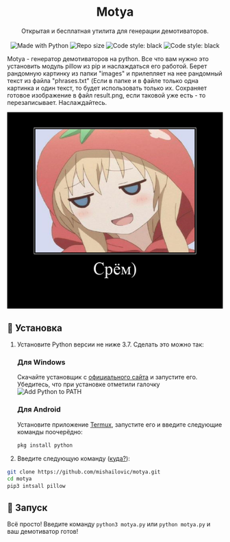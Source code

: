 <h1 align="center">Motya</h1>
<p align="center">
    Открытая и бесплатная утилита для генерации демотиваторов.
    <br /><br />
    <img alt="Made with Python" src="https://img.shields.io/badge/Made%20with-Python-%23FFD242?logo=python&logoColor=white">
    <img alt="Repo size" src="https://img.shields.io/github/repo-size/mishailovic/motya">
    <img alt="Code style: black" src="https://img.shields.io/badge/code%20style-black-000000.svg">
    <img alt="Code style: black" src="https://img.shields.io/github/issues/mishailovic/motya">
</p>

   Motya - генератор демотиваторов на python. Все что вам нужно это установить модуль pillow из pip и наслаждаться его работой. Берет рандомную картинку из папки "images" и прилепляет на нее рандомный текст из файла "phrases.txt" (Если в папке и в файле только одна картинка и один текст, то будет использовать только их. Сохраняет готовое изображение в файл result.png, если таковой уже есть - то перезаписывает. Наслаждайтесь.

![crinny](result.png)


## 🚀 Установка

1. Установите Python версии не ниже 3.7. Сделать это можно так:

    <h3>Для Windows</h3>

    Скачайте установщик с [официального сайта](https://www.python.org/downloads/) и запустите его. Убедитесь, что при установке отметили галочку ![Add Python to PATH](https://user-images.githubusercontent.com/42045258/69171091-557d2780-0b0c-11ea-8adf-7f819357f041.png)

    <h3>Для Android</h3>

    Установите приложение [Termux](https://play.google.com/store/apps/details?id=com.termux), запустите его и введите следующие команды поочерёдно:
     ```sh
     pkg install python
     ```

2. Введите следующую команду ([куда?](http://comp-profi.com/kak-vyzvat-komandnuyu-stroku-ili-konsol-windows/)):

```sh
git clone https://github.com/mishailovic/motya.git
cd motya
pip3 intsall pillow
```

## 🚩 Запуск

Всё просто! Введите команду `python3 motya.py` или `python motya.py` и ваш демотиватор готов!
 
